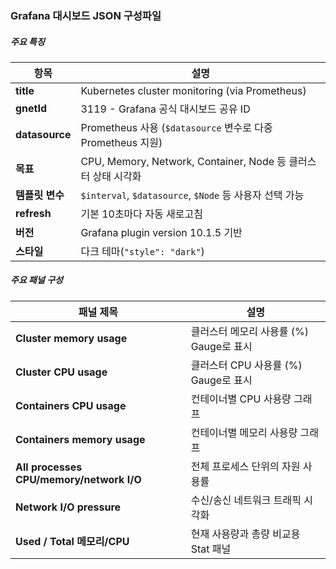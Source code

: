 ### Grafana 대시보드 JSON 구성파일

##### 주요 특징

| 항목         | 설명                                                                 |
|--------------|----------------------------------------------------------------------|
| **title**     | Kubernetes cluster monitoring (via Prometheus)                      |
| **gnetId**    | 3119 - Grafana 공식 대시보드 공유 ID                                 |
| **datasource**| Prometheus 사용 (`$datasource` 변수로 다중 Prometheus 지원)         |
| **목표**      | CPU, Memory, Network, Container, Node 등 클러스터 상태 시각화        |
| **템플릿 변수**| `$interval`, `$datasource`, `$Node` 등 사용자 선택 가능             |
| **refresh**   | 기본 10초마다 자동 새로고침                                          |
| **버전**      | Grafana plugin version 10.1.5 기반                                   |
| **스타일**    | 다크 테마(`"style": "dark"`)                                         |

##### 주요 패널 구성

| 패널 제목                          | 설명                                           |
|-----------------------------------|------------------------------------------------|
| **Cluster memory usage**          | 클러스터 메모리 사용률 (%) Gauge로 표시        |
| **Cluster CPU usage**             | 클러스터 CPU 사용률 (%) Gauge로 표시           |
| **Containers CPU usage**          | 컨테이너별 CPU 사용량 그래프                   |
| **Containers memory usage**       | 컨테이너별 메모리 사용량 그래프                |
| **All processes CPU/memory/network I/O** | 전체 프로세스 단위의 자원 사용률     |
| **Network I/O pressure**          | 수신/송신 네트워크 트래픽 시각화              |
| **Used / Total 메모리/CPU**       | 현재 사용량과 총량 비교용 Stat 패널            |
